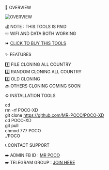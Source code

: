 📡 OVERVIEW




![OVERVIEW](https://i.postimg.cc/XYdTh2QP/Vmake1746132774552.png)




💰 NOTE : THIS TOOLS IS PAID  
♾️ WIFI AND DATA BOTH WORKING  




⏩ [CLICK TO BUY THIS TOOLS](https://t.me/poco1971)




✨ FEATURES




1️⃣ FILE CLONING ALL COUNTRY  
2️⃣ RANDOM CLONING ALL COUNTRY  
3️⃣ OLD CLONING  
🔜 OTHERS CLONING COMING SOON  




⚙️ INSTALLATION TOOLS




cd  
rm -rf POCO-XD  
git clone https://github.com/MR-POCO/POCO-XD  
cd POCO-XD  
git pull  
chmod 777 POCO  
./POCO  




📞 CONTACT SUPPORT




➡️ ADMIN FB ID : [MR POCO](https://www.facebook.com/swagxxxd)  
➡️ TELEGRAM GROUP : [JOIN HERE](https://t.me/MR_POCO_143)